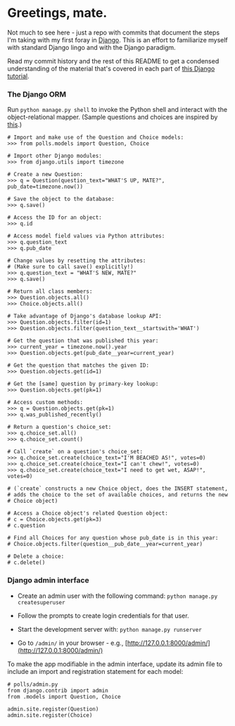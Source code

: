 # Greetings, mate.

Not much to see here - just a repo with commits that document the steps I'm taking with my first foray in [Django](https://www.djangoproject.com/). This is an effort to familiarize myself with standard Django lingo and with the Django paradigm.

Read my commit history and the rest of this README to get a condensed understanding of the material that's covered in each part of [this Django tutorial](https://docs.djangoproject.com/en/2.0/intro/tutorial01/).

### The Django ORM
Run `python manage.py shell` to invoke the Python shell and interact with the object-relational mapper. (Sample questions and choices are inspired by [this](http://www.postkiwi.com/2008/beached-whale-in-new-zealand/).)

    # Import and make use of the Question and Choice models:
    >>> from polls.models import Question, Choice
    
    # Import other Django modules:
    >>> from django.utils import timezone
    
    # Create a new Question:
    >>> q = Question(question_text="WHAT'S UP, MATE?",
    pub_date=timezone.now())
    
    # Save the object to the database:
    >>> q.save()
    
    # Access the ID for an object:
    >>> q.id

    # Access model field values via Python attributes:
    >>> q.question_text
    >>> q.pub_date

    # Change values by resetting the attributes:
    # (Make sure to call save() explicitly!)
    >>> q.question_text = "WHAT'S NEW, MATE?"
    >>> q.save()

    # Return all class members:
    >>> Question.objects.all()
    >>> Choice.objects.all()
    
    # Take advantage of Django's database lookup API:
    >>> Question.objects.filter(id=1)
    >>> Question.objects.filter(question_text__startswith='WHAT')

    # Get the question that was published this year:
    >>> current_year = timezone.now().year
    >>> Question.objects.get(pub_date__year=current_year)

    # Get the question that matches the given ID:
    >>> Question.objects.get(id=1)

    # Get the [same] question by primary-key lookup:
    >>> Question.objects.get(pk=1)

    # Access custom methods:
    >>> q = Question.objects.get(pk=1)
    >>> q.was_published_recently()

    # Return a question's choice_set:
    >>> q.choice_set.all()
    >>> q.choice_set.count()

    # Call `create` on a question's choice_set:
    >>> q.choice_set.create(choice_text="I'M BEACHED AS!", votes=0)
    >>> q.choice_set.create(choice_text="I can't chew!", votes=0)
    >>> q.choice_set.create(choice_text="I need to get wet, ASAP!", votes=0)

    # (`create` constructs a new Choice object, does the INSERT statement,
    # adds the choice to the set of available choices, and returns the new
    # Choice object)

    # Access a Choice object's related Question object:
    # c = Choice.objects.get(pk=3)
    # c.question

    # Find all Choices for any question whose pub_date is in this year:
    # Choice.objects.filter(question__pub_date__year=current_year)

    # Delete a choice:
    # c.delete()

### Django admin interface
* Create an admin user with the following command:
`python manage.py createsuperuser`

* Follow the prompts to create login credentials for that user.

* Start the development server with:
`python manage.py runserver`

* Go to `/admin/` in your browser - e.g., [http://127.0.0.1:8000/admin/](http://127.0.0.1:8000/admin/)

To make the app modifiable in the admin interface, update its admin file to include an import and registration statement for each model:

    # polls/admin.py
    from django.contrib import admin
    from .models import Question, Choice
   
    admin.site.register(Question)
    admin.site.register(Choice)
